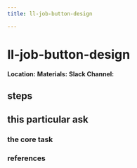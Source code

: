 ```yaml
---
title: ll-job-button-design

---
```


# ll-job-button-design

**Location:** 
**Materials:** 
**Slack Channel:** 

## steps

## this particular ask

### the core task

### references